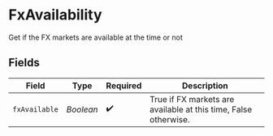 # FxAvailability

Get if the FX markets are available at the time or not


## Fields

| Field                                                           | Type                                                            | Required                                                        | Description                                                     |
| --------------------------------------------------------------- | --------------------------------------------------------------- | --------------------------------------------------------------- | --------------------------------------------------------------- |
| `fxAvailable`                                                   | *Boolean*                                                       | :heavy_check_mark:                                              | True if FX markets are available at this time, False otherwise. |